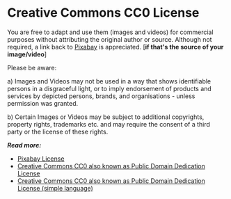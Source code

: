 # Creative Commons CC0 License


You are free to adapt and use them (images and videos) for commercial purposes without attributing the original author or source. Although not required, a link back to [Pixabay](https://pixabay.com/) is appreciated. [**if that's the source of your image/video**]

Please be aware:

a) Images and Videos may not be used in a way that shows identifiable persons in a disgraceful light, or to imply endorsement of products and services by depicted persons, brands, and organisations - unless permission was granted.

b) Certain Images or Videos may be subject to additional copyrights, property rights, trademarks etc. and may require the consent of a third party or the license of these rights.

***Read more:***
 - [Pixabay License](https://pixabay.com/en/service/terms/#usage)
 - [Creative Commons CC0 also known as Public Domain Dedication License](https://creativecommons.org/publicdomain/zero/1.0/legalcode)
 - [Creative Commons CC0 also known as Public Domain Dedication License (simple language)](https://creativecommons.org/publicdomain/zero/1.0/deed.en)
